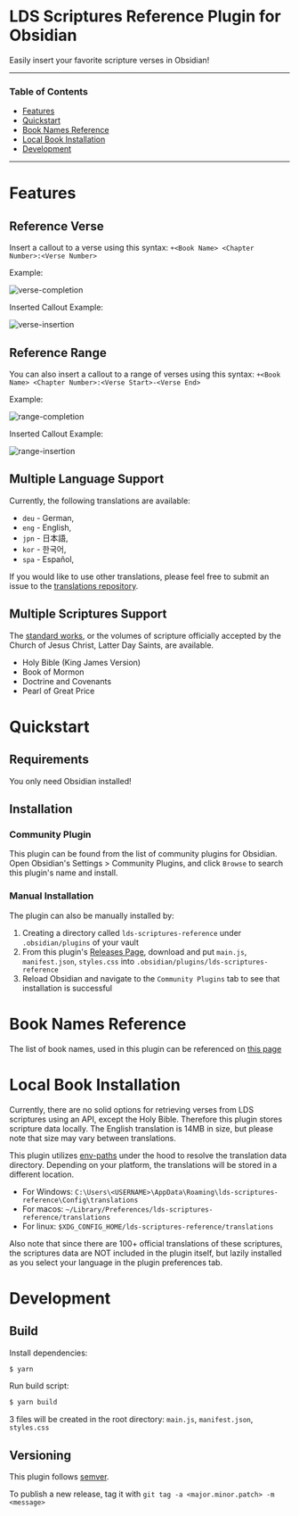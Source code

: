 # LDS Scriptures Reference Plugin for Obsidian

Easily insert your favorite scripture verses in Obsidian!

---

### Table of Contents
- [Features](#features)
- [Quickstart](#quickstart)
- [Book Names Reference](#book-names-reference)
- [Local Book Installation](#local-book-installation)
- [Development](#development)

---

# Features
## Reference Verse
Insert a callout to a verse using this syntax: `+<Book Name> <Chapter Number>:<Verse Number>`

Example:

![verse-completion](https://github.com/pacokwon/obsidian-lds-scriptures-plugin/assets/31656049/a4d0397d-deb1-4e3b-bbce-cd6661742572)

Inserted Callout Example:

![verse-insertion](https://github.com/pacokwon/obsidian-lds-scriptures-plugin/assets/31656049/8fc59255-f845-4b99-86be-edaee94c16a7)


## Reference Range
You can also insert a callout to a range of verses using this syntax: `+<Book Name> <Chapter Number>:<Verse Start>-<Verse End>`

Example:

![range-completion](https://github.com/pacokwon/obsidian-lds-scriptures-plugin/assets/31656049/655004bc-1a11-4ad2-a887-7983cfb4f82f)

Inserted Callout Example:

![range-insertion](https://github.com/pacokwon/obsidian-lds-scriptures-plugin/assets/31656049/095bbbf0-ca70-4380-98e4-2988175b6bd4)

## Multiple Language Support
Currently, the following translations are available:

* `deu` - German,
* `eng` - English,
* `jpn` - 日本語,
* `kor` - 한국어,
* `spa` - Español,

If you would like to use other translations, please feel free to submit an issue to the [translations repository](https://github.com/pacokwon/lds-scripture-translations/).

## Multiple Scriptures Support
The [standard works](https://www.churchofjesuschrist.org/study/manual/gospel-topics/standard-works?lang=eng), or the volumes of scripture officially accepted by the Church of Jesus Christ, Latter Day Saints, are available.

* Holy Bible (King James Version)
* Book of Mormon
* Doctrine and Covenants
* Pearl of Great Price

# Quickstart

## Requirements
You only need Obsidian installed!

## Installation
### Community Plugin
This plugin can be found from the list of community plugins for Obsidian. Open Obsidian's Settings > Community Plugins, and click `Browse` to search this plugin's name and install.

### Manual Installation
The plugin can also be manually installed by:
1. Creating a directory called `lds-scriptures-reference` under `.obsidian/plugins` of your vault
2. From this plugin's [Releases Page](https://github.com/pacokwon/obsidian-lds-scriptures-plugin/releases), download and put `main.js`, `manifest.json`, `styles.css` into `.obsidian/plugins/lds-scriptures-reference`
3. Reload Obsidian and navigate to the `Community Plugins` tab to see that installation is successful

# Book Names Reference
The list of book names, used in this plugin can be referenced on [this page](docs/BOOKS.md)

# Local Book Installation
Currently, there are no solid options for retrieving verses from LDS scriptures using an API, except the Holy Bible. Therefore this plugin stores scripture data locally. The English translation is 14MB in size, but please note that size may vary between translations.

This plugin utilizes [env-paths](https://github.com/sindresorhus/env-paths) under the hood to resolve the translation data directory. Depending on your platform, the translations will be stored in a different location.

* For Windows: `C:\Users\<USERNAME>\AppData\Roaming\lds-scriptures-reference\Config\translations`
* For macos: `~/Library/Preferences/lds-scriptures-reference/translations`
* For linux: `$XDG_CONFIG_HOME/lds-scriptures-reference/translations`

Also note that since there are 100+ official translations of these scriptures, the scriptures data are NOT included in the plugin itself, but lazily installed as you select your language in the plugin preferences tab.

# Development

## Build
Install dependencies:
```bash
$ yarn
```

Run build script:
```bash
$ yarn build
```

3 files will be created in the root directory: `main.js`, `manifest.json`, `styles.css`

## Versioning
This plugin follows [semver](https://semver.org/).

To publish a new release, tag it with `git tag -a <major.minor.patch> -m <message>`
